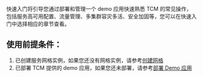 快速入门将引导您通过部署和管理一个 demo 应用快速熟悉 TCM 的常见操作，包括服务高可用配置、流量管理、多集群容灾多活、安全加固等，您可以在快速入门中选择相应的章节查看。


## 使用前提条件：
1. 已创建服务网格实例，如果您还没有网格实例，请参考[创建网格](https://cloud.tencent.com/document/product/1261/62958)
2. 已部署 TCM 提供的 demo 应用，如果您还未部署，请参考[部署 Demo 应用](https://cloud.tencent.com/document/product/1261/68692)

